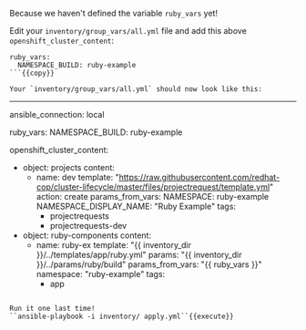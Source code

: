 Because we haven't defined the variable `ruby_vars` yet!

Edit your `inventory/group_vars/all.yml` file and add this above `openshift_cluster_content`:

```
ruby_vars:
  NAMESPACE_BUILD: ruby-example
```{{copy}}

Your `inventory/group_vars/all.yml` should now look like this:

```
---
ansible_connection: local


ruby_vars:
  NAMESPACE_BUILD: ruby-example
  
openshift_cluster_content:
- object: projects
  content:
  - name: dev
    template: "https://raw.githubusercontent.com/redhat-cop/cluster-lifecycle/master/files/projectrequest/template.yml"
    action: create
    params_from_vars:
      NAMESPACE: ruby-example
      NAMESPACE_DISPLAY_NAME: "Ruby Example"
    tags:
      - projectrequests
      - projectrequests-dev
- object: ruby-components
  content:
  - name: ruby-ex
    template: "{{ inventory_dir }}/../templates/app/ruby.yml"
    params: "{{ inventory_dir }}/../params/ruby/build"
    params_from_vars: "{{ ruby_vars }}"
    namespace: "ruby-example"
    tags:
      - app
```{{}}

Run it one last time!
``ansible-playbook -i inventory/ apply.yml``{{execute}}
